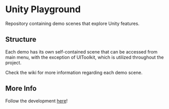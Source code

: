 # Unity Playground
Repository containing demo scenes that explore Unity features.

## Structure
Each demo has its own self-contained scene that can be accessed from main menu, with the exception of UIToolkit, which is utilized throughout the project.

Check the wiki for more information regarding each demo scene.

## More Info
Follow the development [here](https://trello.com/b/XggBFRVj/unity-playground)!
